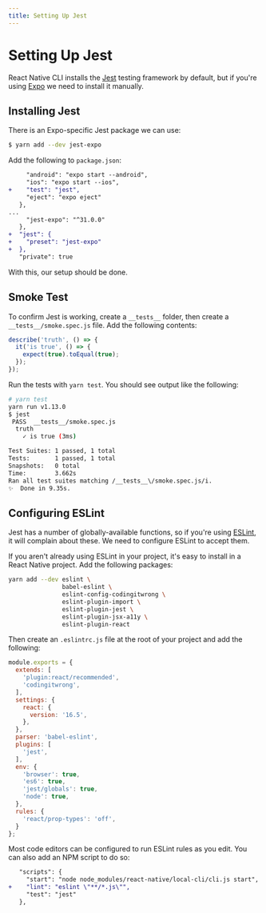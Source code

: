 ```yaml
---
title: Setting Up Jest
---
```


# Setting Up Jest

React Native CLI installs the [Jest][jest] testing framework by default, but if you're using [Expo][expo] we need to install it manually.

## Installing Jest

There is an Expo-specific Jest package we can use:

```bash
$ yarn add --dev jest-expo
```

Add the following to `package.json`:

```diff
     "android": "expo start --android",
     "ios": "expo start --ios",
+    "test": "jest",
     "eject": "expo eject"
   },
...
     "jest-expo": "^31.0.0"
   },
+  "jest": {
+    "preset": "jest-expo"
+  },
   "private": true
```

With this, our setup should be done.

## Smoke Test

To confirm Jest is working, create a `__tests__` folder, then create a `__tests__/smoke.spec.js` file. Add the following contents:

```javascript
describe('truth', () => {
  it('is true', () => {
    expect(true).toEqual(true);
  });
});
```

Run the tests with `yarn test`. You should see output like the following:

```bash
# yarn test
yarn run v1.13.0
$ jest
 PASS  __tests__/smoke.spec.js
  truth
    ✓ is true (3ms)

Test Suites: 1 passed, 1 total
Tests:       1 passed, 1 total
Snapshots:   0 total
Time:        3.662s
Ran all test suites matching /__tests__\/smoke.spec.js/i.
✨  Done in 9.35s.
```

## Configuring ESLint

Jest has a number of globally-available functions, so if you're using [ESLint][eslint], it will complain about these. We need to configure ESLint to accept them.

If you aren't already using ESLint in your project, it's easy to install in a React Native project. Add the following packages:

```sh
yarn add --dev eslint \
               babel-eslint \
               eslint-config-codingitwrong \
               eslint-plugin-import \
               eslint-plugin-jest \
               eslint-plugin-jsx-a11y \
               eslint-plugin-react
```

Then create an `.eslintrc.js` file at the root of your project and add the following:

```js
module.exports = {
  extends: [
    'plugin:react/recommended',
    'codingitwrong',
  ],
  settings: {
    react: {
      version: '16.5',
    },
  },
  parser: 'babel-eslint',
  plugins: [
    'jest',
  ],
  env: {
    'browser': true,
    'es6': true,
    'jest/globals': true,
    'node': true,
  },
  rules: {
    'react/prop-types': 'off',
  }
};
```

Most code editors can be configured to run ESLint rules as you edit. You can also add an NPM script to do so:

```diff
   "scripts": {
     "start": "node node_modules/react-native/local-cli/cli.js start",
+    "lint": "eslint \"**/*.js\"",
     "test": "jest"
   },
```

[eslint]: https://eslint.org/
[expo]: https://expo.io/
[jest]: https://jestjs.io/
